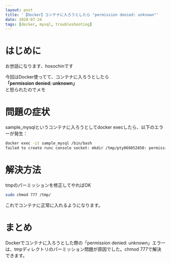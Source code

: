 ```yaml
---
layout: post
title: '【Docker】コンテナに入ろうとしたら "permission denied: unknown"'
date: 2020-07-24
tags: [docker, mysql, troubleshooting]
---
```


# はじめに

お世話になります、hosochinです  

今回はDocker使ってて、コンテナに入ろうとしたら  
**「permission denied: unknown」**  
と怒られたのでメモ

# 問題の症状

sample_mysqlというコンテナに入ろうとしてdocker execしたら、以下のエラーが発生：

```bash
docker exec -it sample_mysql /bin/bash
failed to create runc console socket: mkdir /tmp/pty069852850: permission denied: unknown
```

# 解決方法

tmpのパーミッションを修正してやればOK

```bash
sudo chmod 777 /tmp/
```

これでコンテナに正常に入れるようになります。

# まとめ

Dockerでコンテナに入ろうとした際の「permission denied: unknown」エラーは、tmpディレクトリのパーミッション問題が原因でした。chmod 777で解決できます。